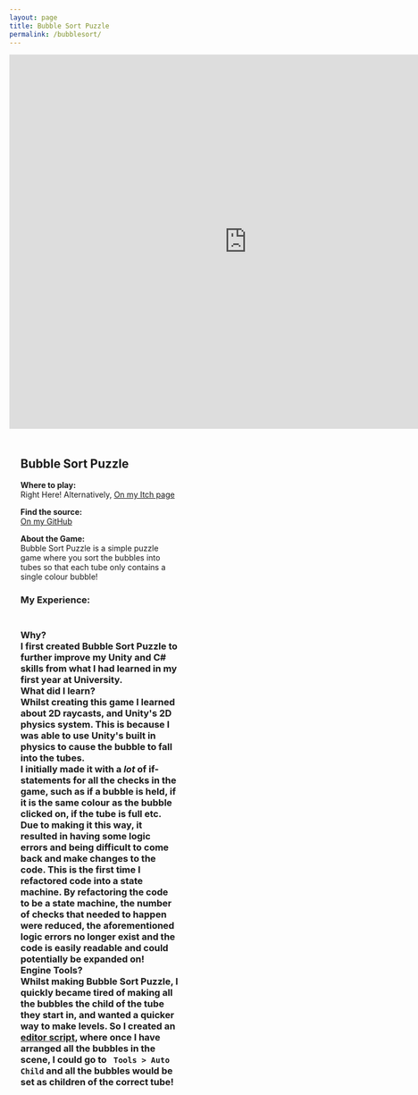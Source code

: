 ```yaml
---
layout: page
title: Bubble Sort Puzzle
permalink: /bubblesort/
---
```


<style>
  .game-page-container {
    display: flex;
    gap: 20px;
    margin: 20px;
  }
  .game-description {
    flex: 2;
    padding-right: 20px;
  }
  .game-images {
    flex: 1;
    display: flex;
    flex-direction: column;
    gap: 10px;
  }
  .game-images img {
    width: 100%;
    border-radius: 5px;
  }
</style>

<iframe frameborder="0" src="https://itch.io/embed-upload/11501822?color=1d78c0" allowfullscreen="" width="850" height="670"><a href="https://kungaroh.itch.io/bubble-sort-puzzle">Play Bubble Sort Puzzle on itch.io</a></iframe>
<div class="game-page-container">
  
  <!-- Game description and experience -->
  <div class="game-description">
    <h2>Bubble Sort Puzzle</h2>
    <p> <strong>Where to play:</strong> <br> Right Here! Alternatively, <a href="https://kungaroh.itch.io/bubble-sort-puzzle" target="_blank">On my Itch page</a> </p> 
    <p> <strong>Find the source:</strong> <br> <a href="https://github.com/kungaroh/BubbleSort" target="_blank">On my GitHub</a> </p>
    <p><strong>About the Game:</strong><br>Bubble Sort Puzzle is a simple puzzle game where you sort the bubbles into tubes so that each tube only contains a single colour bubble!</p>
    <h3>My Experience:<h3>
      <p>
      <br><strong>Why?</strong> 
      <br>I first created Bubble Sort Puzzle to further improve my Unity and C# skills from what I had learned in my first year at University. 
      <br><strong>What did I learn?</strong>
      <br>Whilst creating this game I learned about <strong>2D raycasts</strong>, and <strong>Unity's 2D physics system</strong>. This is because I was able to use Unity's built in physics to cause the bubble to fall into the tubes. 
      <br>I initially made it with a <i> lot </i> of if-statements for all the checks in the game, such as if a bubble is held, if it is the same colour as the bubble clicked on, if the tube is full etc. 
      Due to making it this way, it resulted in having some logic errors and being difficult to come back and make changes to the code. This is the first time I <strong>refactored</strong> code into a <strong>state machine</strong>.
      By refactoring the code to be a state machine, the number of checks that needed to happen were reduced, the aforementioned logic errors no longer exist and the code is easily readable and could potentially be expanded on!
      <br><strong>Engine Tools? </strong>
        <br> Whilst making Bubble Sort Puzzle, I quickly became tired of making all the bubbles the child of the tube they start in, and wanted a quicker way to make levels. 
      So I created an <a href="https://github.com/kungaroh/BubbleSort/blob/7dda536be97948844bf164d098745d07a0f3ec2a/Assets/Editor/AutoChild.cs" target="_blank">editor script</a>, where once I have arranged all the bubbles in the scene, I could go to <code> Tools > Auto Child</code> and all the bubbles would be set as children of the correct tube!
    </p>
  </div>

  <!-- Game images -->
  <div class="game-images">
   <!-- <img src="/FireTeam Images/FireTeam Logo.png" alt="Fire Team Logo">
    <img src="/FireTeam Images/ladders and spray.gif" alt="A gif where the ladder increase and the hose is sprayed">
    <img src="/FireTeam Images/playing on playdate.jpeg" alt="An image of the game on a playdate">
    <img src="/FireTeam Images/medium building.png" alt="An image of a large building in the game on fire">
    <img src="/FireTeam Images/large building.png" alt="An image of a large building in the game on fire">
     -->
  </div>
</div>
